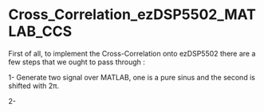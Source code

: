 # Cross_Correlation_ezDSP5502_MATLAB_CCS


First of all, to implement the Cross-Correlation onto ezDSP5502 there are a few steps that we ought to pass through : 

1- Generate two signal over MATLAB, one is a pure sinus and the second is shifted with 2π.

2- 
